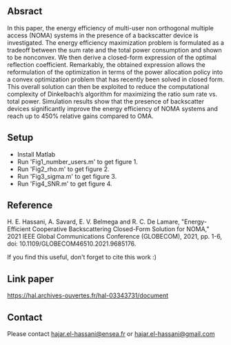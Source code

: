 ## Absract 
In this paper, the energy efficiency of multi-user non orthogonal multiple access (NOMA) systems in the presence of a backscatter device is investigated. The energy efficiency maximization problem is formulated as a tradeoff between the sum rate and the total power consumption and shown to be nonconvex. We then derive a closed-form expression of the optimal reflection coefficient. Remarkably, the obtained expression allows the reformulation of the optimization in terms of the power allocation policy into a convex optimization problem that has recently been solved in closed form. This overall solution can then be exploited to reduce the computational complexity of Dinkelbach’s algorithm for maximizing the ratio sum rate vs. total power. Simulation results show that the presence of backscatter devices significantly improve the energy efficiency of NOMA systems and reach up to 450% relative gains compared to OMA.

## Setup
* Install Matlab
* Run 'Fig1_number_users.m' to get figure 1.
* Run 'Fig2_rho.m' to get figure 2.
* Run 'Fig3_sigma.m' to get figure 3.
* Run 'Fig4_SNR.m' to get figure 4.

## Reference
H. E. Hassani, A. Savard, E. V. Belmega and R. C. De Lamare, "Energy-Efficient Cooperative Backscattering Closed-Form Solution for NOMA," 2021 IEEE Global Communications Conference (GLOBECOM), 2021, pp. 1-6, doi: 10.1109/GLOBECOM46510.2021.9685176.

If you find this useful, don't forget to cite this work :)

## Link paper
https://hal.archives-ouvertes.fr/hal-03343731/document

## Contact
Please contact hajar.el-hassani@ensea.fr or hajar.el-hassani@gmail.com
